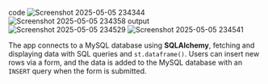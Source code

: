 code
![Screenshot 2025-05-05 234344](https://github.com/user-attachments/assets/5a5246be-7b39-44d4-b453-4b7290a42a76)
![Screenshot 2025-05-05 234358](https://github.com/user-attachments/assets/a5cc5c7b-9997-40ca-86be-80eaf0109758)
output
![Screenshot 2025-05-05 234529](https://github.com/user-attachments/assets/b554a787-e2be-4ec8-8cc1-4b6afaef545e)
![Screenshot 2025-05-05 234541](https://github.com/user-attachments/assets/e53fd922-11a0-4588-a1f6-91c2b1e1b244)

The app connects to a MySQL database using **SQLAlchemy**, fetching and displaying data with SQL queries and `st.dataframe()`. Users can insert new rows via a form, and the data is added to the MySQL database with an `INSERT` query when the form is submitted.
